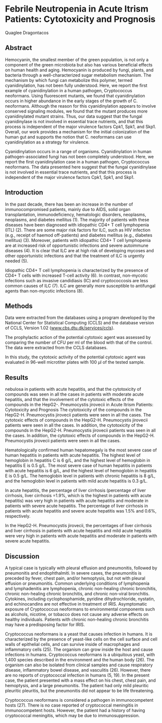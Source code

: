 # Febrile Neutropenia in Acute Itrism Patients: Cytotoxicity and Prognosis
Quaglee Dragontacos


## Abstract
Hemocyanin, the smallest member of the green population, is not only a component of the green microbiota but also has various beneficial effects on human health and aging. Hemocyanin is produced by fungi, plants, and bacteria through a well-characterized sugar metabolism mechanism. The mechanism by which fungi can metabolize this polymer, termed cyanidinylation, has not been fully understood. Here, we report the first example of cyanidinylation in a human pathogen, Cryptococcus neoformans. Using fluorescent mutants, we found that cyanidinylation occurs in higher abundance in the early stages of the growth of C. neoformans. Although the reason for this cyanidinylation appears to involve conserved signaling modules, we found that the mutant produces more cyanidinylated mutant strains. Thus, our data suggest that the fungal cyanidinylase is not involved in essential trace nutrients, and that this process is independent of the major virulence factors Cpk1, Spk1, and Skp1. Overall, our work provides a mechanism for the initial colonization of the human gut and supports the notion that C. neoformans can use cyanidinylation as a strategy for virulence.

Cyanidinylation occurs in a range of organisms. Cyanidinylation in human pathogen-associated fungi has not been completely understood. Here, we report the first cyanidinylation case in a human pathogen, Cryptococcus neoformans. The data presented here suggest that the fungal cyanidinylase is not involved in essential trace nutrients, and that this process is independent of the major virulence factors Cpk1, Spk1, and Skp1.


## Introduction
In the past decade, there has been an increase in the number of immunocompromised patients, mainly due to AIDS, solid organ transplantation, immunodeficiency, hematologic disorders, neoplasms, neoplasms, and diabetes mellitus (1). The majority of patients with these diseases have been diagnosed with idiopathic CD4+ T cell lymphopenia (ITL) (2). There are some major risk factors for ILC, such as HIV infection (e.g., receipt of haemod off-patients) and diabetes mellitus (e.g., diabetes mellitus) (3). Moreover, patients with idiopathic CD4+ T cell lymphopenia are at increased risk of opportunistic infections and severe autoimmune diseases (4). It is clear that ILC are at high risk of developing mycoses and other opportunistic infections and that the treatment of ILC is urgently needed (5).

Idiopathic CD4+ T cell lymphopenia is characterized by the presence of CD4+ T cells with increased T-cell activity (6). In contrast, non-mycotic infections such as invasive candidiasis (IC) and cryptococcosis are less common causes of ILC (7). ILC are generally more susceptible to antifungal agents than non-mycotic infections (8).


## Methods
Data were extracted from the databases using a program developed by the National Center for Statistical Computing (CCLS) and the database version of CCLS, Version 1.02 (www.cbs.dtu.dk/services/ccls).

The prophylactic action of the potential cytotoxic agent was assessed by comparing the number of CFU per ml of the blood with that of the control. The data were extracted from the CCLS databases.

In this study, the cytotoxic activity of the potential cytotoxic agent was evaluated in 96-well microtiter plates with 100 µl of the tested sample.


## Results
nebulosa in patients with acute hepatitis, and that the cytotoxicity of compounds was seen in all the cases in patients with moderate acute hepatitis, and that the involvement of the cytotoxic effects of the compounds in the HepG2-. Pneumocystis jirovecii in Acute Itrism Patients: Cytotoxicity and Prognosis
The cytotoxicity of the compounds in the HepG2-H. Pneumocystis jirovecii patients were seen in all the cases. The cytotoxic effects of compounds in the HepG2-H. Pneumocystis jirovecii patients were seen in all the cases. In addition, the cytotoxicity of the compounds in the HepG2-H. Pneumocystis jirovecii patients was seen in all the cases. In addition, the cytotoxic effects of compounds in the HepG2-H. Pneumocystis jirovecii patients were seen in all the cases.

Hematologically confirmed human hepatomegaly is the most severe case of human hepatitis in patients with acute hepatitis. The highest level of hemoglobin in hepatitis C is 6 g/L, and the highest level of hemoglobin in hepatitis E is 0.5 g/L. The most severe case of human hepatitis in patients with acute hepatitis is 6 g/L, and the highest level of hemoglobin in hepatitis E is 0.5 g/L. The hemoglobin level in patients with chronic hepatitis is 8 g/L, and the hemoglobin level in patients with mild acute hepatitis is 0.3 g/L.

In acute hepatitis, the percentage of liver cirrhosis (percentage of liver cirrhosis, liver cirrhosis =1.9%, which is the highest in patients with acute hepatitis) was very high in patients with acute hepatitis and moderate in patients with severe acute hepatitis. The percentage of liver cirrhosis in patients with acute hepatitis and severe acute hepatitis was 1.5% and 0.6%, respectively.

In the HepG2-H. Pneumocystis jirovecii, the percentages of liver cirrhosis and liver cirrhosis in patients with acute hepatitis and mild acute hepatitis were very high in patients with acute hepatitis and moderate in patients with severe acute hepatitis.


## Discussion
A typical case is typically with pleural effusion and pneumonitis, followed by pneumonitis and endophthalmiti. In severe cases, the pneumonitis is preceded by fever, chest pain, and/or hemoptysis, but not with pleural effusion or pneumonitis. Common underlying conditions of lymphopenia and lymphadenitis are lymphopenia, chronic non-healing chronic bronchitis, chronic non-healing chronic bronchitis, and chronic non-viral bronchitis. Cytokines, including cyclophosphamide, pyridine dihydrochloride, nystatin, and echinocandins are not effective in treatment of IRIS. Asymptomatic exposure of Cryptococcus neoformans to environmental components such as alcohols, nicotine, or tobacco does not cause any adverse effects on healthy individuals. Patients with chronic non-healing chronic bronchitis may have a predisposing factor for IRIS.

Cryptococcus neoformans is a yeast that causes infection in humans. It is characterized by the presence of yeast-like cells on the cell surface and cell walls of epithelial cells, and can survive inside of macrophages and inflammatory cells (25). The organism can grow inside the host and cause infections in humans. Cryptococcus neoformans is a ubiquitous yeast, with 1,400 species described in the environment and the human body (26). The organism can also be isolated from clinical samples and cause respiratory disease, inflammatory bowel disease, and vasculitis (26). However, there are no reports of cryptococcal infection in humans (5, 19). In the present case, the patient presented with a mass effect on his chest, chest pain, and hemoptysis, and a large pneumonitis. The patient had only mild pleuritic pleuritic pleuritis, but the pneumonitis did not appear to be life threatening.

Cryptococcus neoformans is considered a pathogen in immunocompetent hosts (27). There is no case reported of cryptococcal meningitis in immunocompetent hosts. However, the patient had a history of having cryptococcal meningitis, which may be due to immunosuppression.
